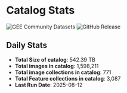 # Catalog Stats

![GEE Community Datasets](https://img.shields.io/endpoint?url=https://gist.githubusercontent.com/samapriya/34bc0c1280d475d3a69e3b60a706226e/raw/community.json)
![GitHub Release](https://img.shields.io/github/v/release/samapriya/awesome-gee-community-datasets)

## Daily Stats

<!-- START_MARKER -->
* **Total Size of catalog**: 542.39 TB
* **Total images in catalog**: 1,598,211
* **Total image collections in catalog**: 771
* **Total Feature collections in catalog**: 3,087
* **Last Run Date**: 2025-08-12
<!-- END_MARKER -->

